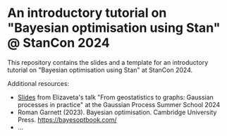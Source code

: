 # An introductory tutorial on "Bayesian optimisation using Stan" @ StanCon 2024

This repository contains the slides and a template for an introductory tutorial on "Bayesian optimisation using Stan" at StanCon 2024. 

Additional resources: 

- [Slides](https://gpss.cc/gpss24/slides/Semenova2024.pdf) from Elizaveta's talk "From geostatistics to graphs: Gaussian processes in practice" at the Gaussian Process Summer School 2024 
- Roman Garnett (2023). Bayesian optimisation. Cambridge University Press. https://bayesoptbook.com/
- ... 
